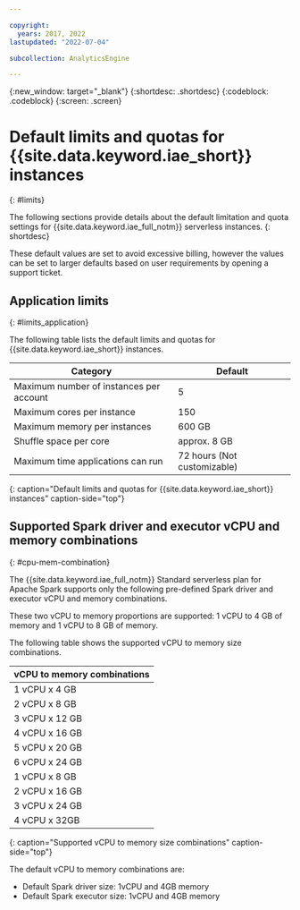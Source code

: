 ```yaml
---

copyright:
  years: 2017, 2022
lastupdated: "2022-07-04"

subcollection: AnalyticsEngine

---
```


{:new_window: target="_blank"}
{:shortdesc: .shortdesc}
{:codeblock: .codeblock}
{:screen: .screen}


# Default limits and quotas for {{site.data.keyword.iae_short}} instances
{: #limits}

The following sections provide details about the default limitation and quota settings for {{site.data.keyword.iae_full_notm}} serverless instances.
{: shortdesc}

These default values are set to avoid excessive billing, however the values can be set to larger defaults based on user requirements by opening a support ticket.

## Application limits
{: #limits_application}

The following table lists the default limits and quotas for {{site.data.keyword.iae_short}} instances.


| Category                                |        Default         |
| --------------------------------------- | ---------------------- |
| Maximum number of instances per account |                      5 |
| Maximum cores per instance              |                    150 |
| Maximum memory per instances            |                 600 GB |
| Shuffle space per core                  |           approx. 8 GB |
| Maximum time applications can run       | 72 hours (Not customizable) | 
{: caption="Default limits and quotas for {{site.data.keyword.iae_short}} instances" caption-side="top"}



## Supported Spark driver and executor vCPU and memory combinations
{: #cpu-mem-combination}

The {{site.data.keyword.iae_full_notm}} Standard serverless plan for Apache Spark  supports only the following pre-defined Spark driver and executor vCPU and memory combinations.

These two vCPU to memory proportions are supported: 1 vCPU to 4 GB of memory and 1 vCPU to 8 GB of memory.

The following table shows the supported vCPU to memory size combinations.

| vCPU to memory combinations |
| --------------------------- |
| 1 vCPU x 4 GB |
| 2 vCPU x 8 GB |
| 3 vCPU x 12 GB |
| 4 vCPU x 16 GB|
| 5 vCPU x 20 GB |
| 6 vCPU x 24 GB |
| 1 vCPU x 8 GB |
| 2 vCPU x 16 GB |
| 3 vCPU x 24 GB |
| 4 vCPU x 32GB|
{: caption="Supported vCPU to memory size combinations" caption-side="top"}


The default vCPU to memory combinations are:
- Default Spark driver size: 1vCPU and 4GB memory
- Default Spark executor size: 1vCPU and 4GB memory

